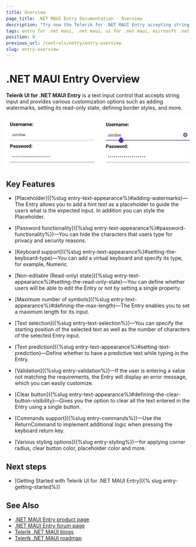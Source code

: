 ```yaml
---
title: Overview
page_title: .NET MAUI Entry Documentation - Overview
description: "Try now the Telerik for .NET MAUI Entry accepting string input and providing various customization options such as adding watermarks and more."
tags: entry for .net maui, .net maui, ui for .net maui, microsoft .net maui
position: 0
previous_url: /controls/entry/entry-overview
slug: entry-overview
---
```


# .NET MAUI Entry Overview

**Telerik UI for .NET MAUI Entry** is a text input control that accepts string input and provides various customization options such as adding watermarks, setting its read-only state, defining border styles, and more.

![Entry Overview](images/entry_overview.png "Entry Overview")

## Key Features

* [Placeholder]({%slug entry-text-appearance%}#adding-watermarks)&mdash;The Entry allows you to add a hint text as a placeholder to guide the users what is the expected input. In addition you can style the Placeholder.

* [Password functionality]({%slug entry-text-appearance%}#password-functionality%})&mdash;You can hide the characters that users type for privacy and security reasons.

* [Keyboard support]({%slug entry-text-appearance%}#setting-the-keyboard-type)&mdash;You can add a virtual keyboard and specify its type, for example, Numeric.

* [Non-editable (Read-only) state]({%slug entry-text-appearance%}#setting-the-read-only-state)&mdash;You can define whether users will be able to edit the Entry or not by setting a single property.

* [Maximum number of symbols]({%slug entry-text-appearance%}#defining-the-max-length)&mdash;The Entry enables you to set a maximum length for its input.

* [Text selection]({%slug entry-text-selection%})&mdash;You can specify the starting position of the selected text as well as the number of characters of the selected Entry input.

* [Text prediction]({%slug entry-text-appearance%}#setting-text-prediction)&mdash;Define whether to have a predictive text while typing in the Entry.

* [Validation]({%slug entry-validation%})&mdash;If the user is entering a value not matching the requirements, the Entry will display an error message, which you can easily customize.

* [Clear button]({%slug entry-text-appearance%}#defining-the-clear-button-visibility)&mdash;Gives you the option to clear all the text entered in the Entry using a single button.

* [Commands support]({%slug entry-commands%})&mdash;Use the ReturnCommand to implement additional logic when pressing the keyboard return key. 

* [Various styling options]({%slug entry-styling%})&mdash;for applying corner radius, clear button color, placeholder color and more.

## Next steps

- [Getting Started with Telerik UI for .NET MAUI Entry]({% slug entry-getting-started%})

## See Also

- [.NET MAUI Entry product page](https://www.telerik.com/maui-ui/entry)
- [.NET MAUI Entry forum page](https://www.telerik.com/forums/maui?tagId=1800)
- [Telerik .NET MAUI blogs](https://www.telerik.com/blogs/mobile-net-maui)
- [Telerik .NET MAUI roadmap](https://www.telerik.com/support/whats-new/maui-ui/roadmap)
